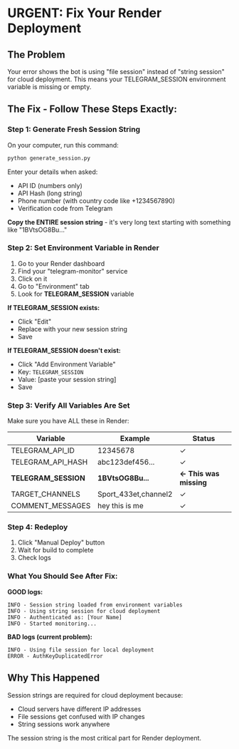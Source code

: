 # URGENT: Fix Your Render Deployment

## The Problem
Your error shows the bot is using "file session" instead of "string session" for cloud deployment. This means your TELEGRAM_SESSION environment variable is missing or empty.

## The Fix - Follow These Steps Exactly:

### Step 1: Generate Fresh Session String
On your computer, run this command:
```bash
python generate_session.py
```

Enter your details when asked:
- API ID (numbers only)
- API Hash (long string)
- Phone number (with country code like +1234567890)
- Verification code from Telegram

**Copy the ENTIRE session string** - it's very long text starting with something like "1BVtsOG8Bu..."

### Step 2: Set Environment Variable in Render

1. Go to your Render dashboard
2. Find your "telegram-monitor" service
3. Click on it
4. Go to "Environment" tab
5. Look for **TELEGRAM_SESSION** variable

**If TELEGRAM_SESSION exists:**
- Click "Edit" 
- Replace with your new session string
- Save

**If TELEGRAM_SESSION doesn't exist:**
- Click "Add Environment Variable"
- Key: `TELEGRAM_SESSION`
- Value: [paste your session string]
- Save

### Step 3: Verify All Variables Are Set

Make sure you have ALL these in Render:

| Variable | Example | Status |
|----------|---------|--------|
| TELEGRAM_API_ID | 12345678 | ✓ |
| TELEGRAM_API_HASH | abc123def456... | ✓ |
| **TELEGRAM_SESSION** | **1BVtsOG8Bu...** | **← This was missing** |
| TARGET_CHANNELS | Sport_433et,channel2 | ✓ |
| COMMENT_MESSAGES | hey this is me | ✓ |

### Step 4: Redeploy

1. Click "Manual Deploy" button
2. Wait for build to complete
3. Check logs

### What You Should See After Fix:

**GOOD logs:**
```
INFO - Session string loaded from environment variables
INFO - Using string session for cloud deployment
INFO - Authenticated as: [Your Name]
INFO - Started monitoring...
```

**BAD logs (current problem):**
```
INFO - Using file session for local deployment
ERROR - AuthKeyDuplicatedError
```

## Why This Happened

Session strings are required for cloud deployment because:
- Cloud servers have different IP addresses
- File sessions get confused with IP changes
- String sessions work anywhere

The session string is the most critical part for Render deployment.